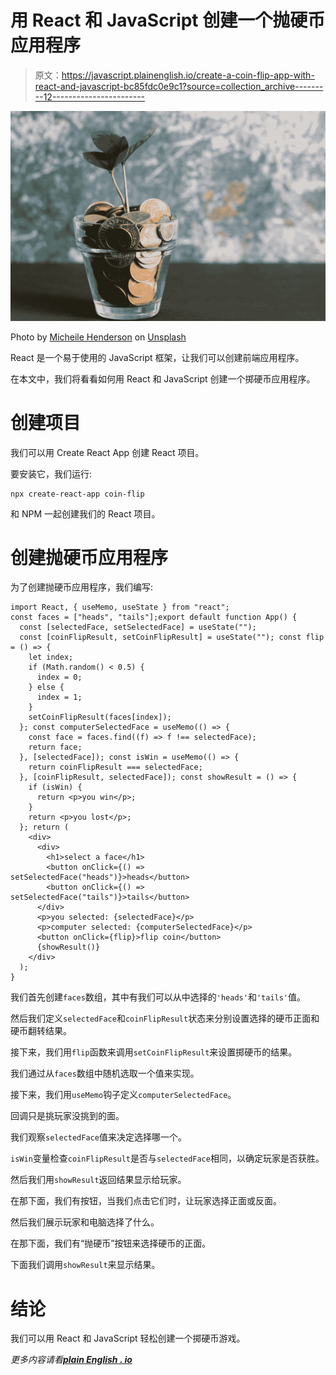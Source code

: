 # 用 React 和 JavaScript 创建一个抛硬币应用程序

> 原文：<https://javascript.plainenglish.io/create-a-coin-flip-app-with-react-and-javascript-bc85fdc0e9c1?source=collection_archive---------12----------------------->

![](img/9a2b5260fe0bc7c0f5aa9cd223a4920b.png)

Photo by [Micheile Henderson](https://unsplash.com/@micheile?utm_source=medium&utm_medium=referral) on [Unsplash](https://unsplash.com?utm_source=medium&utm_medium=referral)

React 是一个易于使用的 JavaScript 框架，让我们可以创建前端应用程序。

在本文中，我们将看看如何用 React 和 JavaScript 创建一个掷硬币应用程序。

# 创建项目

我们可以用 Create React App 创建 React 项目。

要安装它，我们运行:

```
npx create-react-app coin-flip
```

和 NPM 一起创建我们的 React 项目。

# 创建抛硬币应用程序

为了创建抛硬币应用程序，我们编写:

```
import React, { useMemo, useState } from "react";
const faces = ["heads", "tails"];export default function App() {
  const [selectedFace, setSelectedFace] = useState("");
  const [coinFlipResult, setCoinFlipResult] = useState(""); const flip = () => {
    let index;
    if (Math.random() < 0.5) {
      index = 0;
    } else {
      index = 1;
    }
    setCoinFlipResult(faces[index]);
  }; const computerSelectedFace = useMemo(() => {
    const face = faces.find((f) => f !== selectedFace);
    return face;
  }, [selectedFace]); const isWin = useMemo(() => {
    return coinFlipResult === selectedFace;
  }, [coinFlipResult, selectedFace]); const showResult = () => {
    if (isWin) {
      return <p>you win</p>;
    }
    return <p>you lost</p>;
  }; return (
    <div>
      <div>
        <h1>select a face</h1>
        <button onClick={() => setSelectedFace("heads")}>heads</button>
        <button onClick={() => setSelectedFace("tails")}>tails</button>
      </div>
      <p>you selected: {selectedFace}</p>
      <p>computer selected: {computerSelectedFace}</p>
      <button onClick={flip}>flip coin</button>
      {showResult()}
    </div>
  );
}
```

我们首先创建`faces`数组，其中有我们可以从中选择的`'heads'`和`'tails'`值。

然后我们定义`selectedFace`和`coinFlipResult`状态来分别设置选择的硬币正面和硬币翻转结果。

接下来，我们用`flip`函数来调用`setCoinFlipResult`来设置掷硬币的结果。

我们通过从`faces`数组中随机选取一个值来实现。

接下来，我们用`useMemo`钩子定义`computerSelectedFace`。

回调只是挑玩家没挑到的面。

我们观察`selectedFace`值来决定选择哪一个。

`isWin`变量检查`coinFlipResult`是否与`selectedFace`相同，以确定玩家是否获胜。

然后我们用`showResult`返回结果显示给玩家。

在那下面，我们有按钮，当我们点击它们时，让玩家选择正面或反面。

然后我们展示玩家和电脑选择了什么。

在那下面，我们有“抛硬币”按钮来选择硬币的正面。

下面我们调用`showResult`来显示结果。

# 结论

我们可以用 React 和 JavaScript 轻松创建一个掷硬币游戏。

*更多内容请看*[***plain English . io***](http://plainenglish.io)